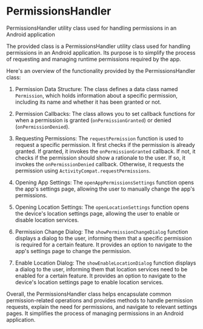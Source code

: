 # PermissionsHandler
PermissionsHandler utility class used for handling permissions in an Android application

The provided class is a PermissionsHandler utility class used for handling permissions in an Android application. Its purpose is to simplify the process of requesting and managing runtime permissions required by the app.

Here's an overview of the functionality provided by the PermissionsHandler class:

1. Permission Data Structure: The class defines a data class named `Permission`, which holds information about a specific permission, including its name and whether it has been granted or not.

2. Permission Callbacks: The class allows you to set callback functions for when a permission is granted (`onPermissionGranted`) or denied (`onPermissionDenied`).

3. Requesting Permissions: The `requestPermission` function is used to request a specific permission. It first checks if the permission is already granted. If granted, it invokes the `onPermissionGranted` callback. If not, it checks if the permission should show a rationale to the user. If so, it invokes the `onPermissionDenied` callback. Otherwise, it requests the permission using `ActivityCompat.requestPermissions`.

4. Opening App Settings: The `openAppPermissionsSettings` function opens the app's settings page, allowing the user to manually change the app's permissions.

5. Opening Location Settings: The `openLocationSettings` function opens the device's location settings page, allowing the user to enable or disable location services.

6. Permission Change Dialog: The `showPermissionChangeDialog` function displays a dialog to the user, informing them that a specific permission is required for a certain feature. It provides an option to navigate to the app's settings page to change the permission.

7. Enable Location Dialog: The `showEnableLocationDialog` function displays a dialog to the user, informing them that location services need to be enabled for a certain feature. It provides an option to navigate to the device's location settings page to enable location services.

Overall, the PermissionsHandler class helps encapsulate common permission-related operations and provides methods to handle permission requests, explain the need for permissions, and navigate to relevant settings pages. It simplifies the process of managing permissions in an Android application.

